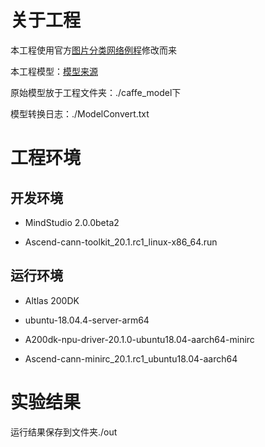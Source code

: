 # 关于工程

本工程使用官方[图片分类网络例程](https://gitee.com/ascend/samples/tree/master/classification/for_atlas200dk_1.7x.0.0_c++)修改而来

本工程模型：[模型来源](https://gitee.com/zeusees/Mobilenet-SSD-License-Plate-Detection)

原始模型放于工程文件夹：./caffe_model下

模型转换日志：./ModelConvert.txt

# 工程环境

## 开发环境

- MindStudio 2.0.0beta2

- Ascend-cann-toolkit_20.1.rc1_linux-x86_64.run

## 运行环境

- Altlas 200DK

- ubuntu-18.04.4-server-arm64

- A200dk-npu-driver-20.1.0-ubuntu18.04-aarch64-minirc

- Ascend-cann-minirc_20.1.rc1_ubuntu18.04-aarch64

# 实验结果

运行结果保存到文件夹./out